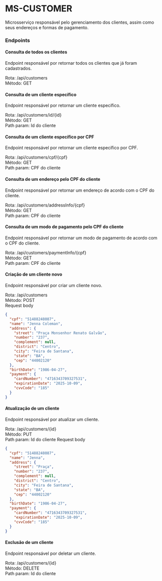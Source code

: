 # MS-CUSTOMER

<p>Microsserviço responsável pelo gerenciamento dos clientes, assim como seus endereços e formas de pagamento.</p>

### Endpoints
#### Consulta de todos os clientes
<p>Endpoint responsável por retornar todos os clientes que já foram cadastrados.</p>

Rota: /api/customers </br>
Método: GET </br>


#### Consulta de um cliente específico
<p>Endpoint responsável por retornar um cliente específico.</p>

Rota: /api/customers/id/{id} </br>
Método: GET </br>
Path param: Id do cliente </br>

#### Consulta de um cliente específico por CPF
<p>Endpoint responsável por retornar um cliente específico por CPF.</p>

Rota: /api/customers/cpf/{cpf} </br>
Método: GET </br>
Path param: CPF do cliente </br>

#### Consulta de um endereço pelo CPF do cliente
<p>Endpoint responsável por retornar um endereço de acordo com o CPF do cliente.</p>

Rota: /api/customers/addressInfo/{cpf} </br>
Método: GET </br>
Path param: CPF do cliente </br>

#### Consulta de um modo de pagamento pelo CPF do cliente
<p>Endpoint responsável por retornar um modo de pagamento  de acordo com o CPF do cliente.</p>

Rota: /api/customers/paymentInfo/{cpf} </br>
Método: GET </br>
Path param: CPF do cliente </br>

#### Criação de um cliente novo
<p>Endpoint responsável por criar um cliente novo.</p>

Rota: /api/customers </br>
Método: POST </br>
Request body
```json
{
  "cpf": "51488248087",
  "name": "Jenna Coleman",
  "address": {
    "street": "Praça Monsenhor Renato Galvão",
    "number": "237",
    "complement": null,
    "district": "Centro",
    "city": "Feira de Santana",
    "state": "BA",
    "cep": "44002120"
  },
  "birthDate": "1986-04-27",
  "payment": {
    "cardNumber": "4716343709327531",
    "expirationDate": "2025-10-09",
    "cvvCode": "185"
  }
}
```

#### Atualização de um cliente
<p>Endpoint responsável por atualizar um cliente.</p>

Rota: /api/customers/{id} </br>
Método: PUT </br>
Path param: Id do cliente
Request body
```json
{
  "cpf": "51488248087",
  "name": "Jenna",
  "address": {
    "street": "Praça",
    "number": "237",
    "complement": null,
    "district": "Centro",
    "city": "Feira de Santana",
    "state": "BA",
    "cep": "44002120"
  },
  "birthDate": "1986-04-27",
  "payment": {
    "cardNumber": "4716343709327531",
    "expirationDate": "2025-10-09",
    "cvvCode": "185"
  }
}

```

#### Exclusão de um cliente
<p>Endpoint responsável por deletar um cliente.</p>

Rota: /api/customers/{id} </br>
Método: DELETE </br>
Path param: Id do cliente

